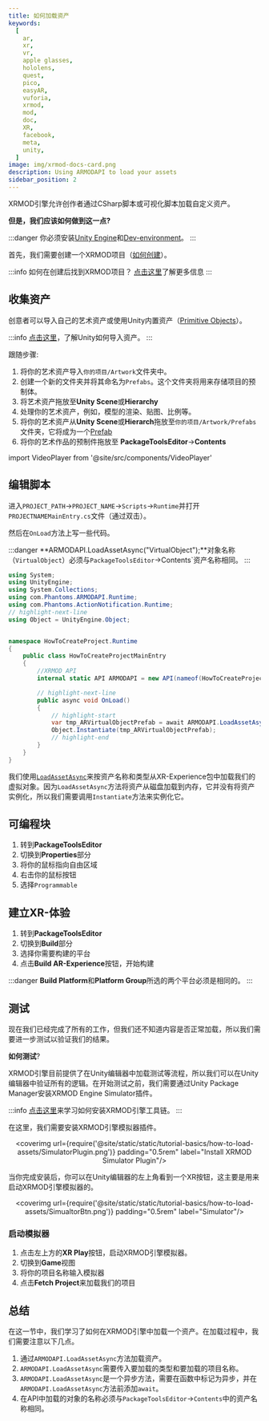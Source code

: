 ```yaml
---
title: 如何加载资产
keywords:
  [
    ar,
    xr,
    vr,
    apple glasses,
    hololens,
    quest,
    pico,
    easyAR,
    vuforia,
    xrmod,
    mod,
    doc,
    XR,
    facebook,
    meta,
    unity,
  ]
image: img/xrmod-docs-card.png
description: Using ARMODAPI to load your assets
sidebar_position: 2
---
```


XRMOD引擎允许创作者通过CSharp脚本或可视化脚本加载自定义资产。

**但是，我们应该如何做到这一点?**

:::danger
你必须安装[Unity Engine](../prepare-for-developer/install-unityengine)和[Dev-environment](../prepare-for-developer/install-dev-environment)。
:::

首先，我们需要创建一个XRMOD项目（[如何创建](../tutorial-basics/how-create-xrmod-project)）。

:::info
如何在创建后找到XRMOD项目？ 
[点击这里](../dev-tools/package-tools#project-editing)了解更多信息
:::

## 收集资产

创意者可以导入自己的艺术资产或使用Unity内置资产（[Primitive Objects](https://docs.unity3d.com/Manual/PrimitiveObjects.html)）。

:::info
[点击这里](https://docs.unity3d.com/Manual/ImportingAssets.html)，了解Unity如何导入资产。
:::

跟随步骤:

1. 将你的艺术资产导入`你的项目/Artwork`文件夹中。
2. 创建一个新的文件夹并将其命名为`Prefabs`。这个文件夹将用来存储项目的预制体。
3. 将艺术资产拖放至**Unity Scene**或**Hierarchy**
4. 处理你的艺术资产，例如，模型的渲染、贴图、比例等。
5. 将你的艺术资产从**Unity Scene**或**Hierarch**拖放至`你的项目/Artwork/Prefabs`文件夹，它将成为一个[Prefab](https://docs.unity3d.com/Manual/Prefabs.html)
6. 将你的艺术作品的预制件拖放至 **PackageToolsEditor**->**Contents**

import VideoPlayer from '@site/src/components/VideoPlayer'

<VideoPlayer src="/static/tutorial-basics/how-to-load-assets/MakePrefab.mp4" className="custom-video-showcase" />

## 编辑脚本

进入`PROJECT_PATH`->`PROJECT_NAME`->`Scripts`->`Runtime`并打开`PROJECTNAMEMainEntry.cs`文件（通过双击）。

然后在`OnLoad`方法上写一些代码。

:::danger
**ARMODAPI.LoadAssetAsync<GameObject/>("VirtualObject");**对象名称（`VirtualObject`）必须与`PackageToolsEditor`->Contents`资产名称相同。
:::

```cs title="HowToCreateProjectMainEntry.cs"
using System;
using UnityEngine;
using System.Collections;
using com.Phantoms.ARMODAPI.Runtime;
using com.Phantoms.ActionNotification.Runtime;
// highlight-next-line
using Object = UnityEngine.Object;


namespace HowToCreateProject.Runtime
{
    public class HowToCreateProjectMainEntry
    {
        //XRMOD API
        internal static API ARMODAPI = new API(nameof(HowToCreateProject));

        // highlight-next-line
        public async void OnLoad()
        {
            // highlight-start
            var tmp_ARVirtualObjectPrefab = await ARMODAPI.LoadAssetAsync<GameObject>("VirtualObject");
            Object.Instantiate(tmp_ARVirtualObjectPrefab);
            // highlight-end
        }
    }
}
```

我们使用[`LoadAssetAsync`](../../open-api-pure-csharp/utility-api/LoadAssetAsync)来按资产名称和类型从XR-Experience包中加载我们的虚拟对象。因为`LoadAssetAsync`方法将资产从磁盘加载到内存，它并没有将资产实例化，所以我们需要调用`Instantiate`方法来实例化它。

## 可编程块

1. 转到**PackageToolsEditor**
2. 切换到**Properties**部分
3. 将你的鼠标指向自由区域
4. 右击你的鼠标按钮
5. 选择`Programmable`

<VideoPlayer src="/static/tutorial-basics/how-to-load-assets/AddProgrammableBlock.mp4" className="custom-video-showcase" />

## 建立XR-体验

1. 转到**PackageToolsEditor**
2. 切换到**Build**部分
3. 选择你需要构建的平台
4. 点击**Build AR-Experience**按钮，开始构建

:::danger
**Build Platform**和**Platform Group**所选的两个平台必须是相同的。
:::

<VideoPlayer src="/static/tutorial-basics/how-to-load-assets/BuildXRExperience.mp4" className="custom-video-showcase" />

## 测试

现在我们已经完成了所有的工作，但我们还不知道内容是否正常加载，所以我们需要进一步测试以验证我们的结果。

**如何测试**?

XRMOD引擎目前提供了在Unity编辑器中加载测试等流程，所以我们可以在Unity编辑器中验证所有的逻辑。在开始测试之前，我们需要通过Unity Package Manager安装XRMOD Engine Simulator插件。

:::info
[点击这里](../prepare-for-developer/install-xrmod-dev-tools)来学习如何安装XRMOD引擎工具链。
:::

在这里，我们需要安装XRMOD引擎模拟器插件。

<center>

<coverimg url={require('@site/static/static/tutorial-basics/how-to-load-assets/SimulatorPlugin.png')} padding="0.5rem" label="Install XRMOD Simulator Plugin"/>

</center>

当你完成安装后，你可以在Unity编辑器的左上角看到一个XR按钮，这主要是用来启动XRMOD引擎模拟器的。

<center>

<coverimg url={require('@site/static/static/tutorial-basics/how-to-load-assets/SimualtorBtn.png')} padding="0.5rem" label="Simulator"/>

</center>

### 启动模拟器

1. 点击左上方的**XR Play**按钮，启动XRMOD引擎模拟器。
2. 切换到**Game**视图
3. 将你的项目名称输入模拟器
4. 点击**Fetch Project**来加载我们的项目

<VideoPlayer src="/static/tutorial-basics/how-to-load-assets/Test.mp4" className="custom-video-showcase" />

## 总结

在这一节中，我们学习了如何在XRMOD引擎中加载一个资产。在加载过程中，我们需要注意以下几点。

1. 通过`ARMODAPI.LoadAssetAsync`方法加载资产。
2. `ARMODAPI.LoadAssetAsync`需要传入要加载的类型和要加载的项目名称。
3. `ARMODAPI.LoadAssetAsync`是一个异步方法，需要在函数中标记为异步，并在`ARMODAPI.LoadAssetAsync`方法前添加`await`。
4. 在API中加载的对象的名称必须与`PackageToolsEditor`->`Contents`中的资产名称相同。
